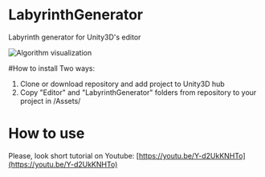 # LabyrinthGenerator
Labyrinth generator for Unity3D's editor

![Algorithm visualization](https://github.com/KotikovD/LabyrinthGenerator/blob/master/GenGif.gif "Algorithm visualization")

#How to install
Two ways:
1) Clone or download repository and add project to Unity3D hub
2) Copy "Editor" and "LabyrinthGenerator" folders  from repository to your project in /Assets/

# How to use
Please, look short tutorial on Youtube: [https://youtu.be/Y-d2UkKNHTo](https://youtu.be/Y-d2UkKNHTo)
